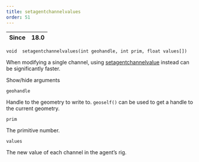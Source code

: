 ```yaml
---
title: setagentchannelvalues
order: 51
---
```

| Since | 18.0 |
| --- | --- |

`void  setagentchannelvalues(int geohandle, int prim, float values[])`

When modifying a single channel, using [setagentchannelvalue](setagentchannelvalue.html "Overrides the value of an agent primitive’s channel.") instead can be significantly faster.

Show/hide arguments

`geohandle`

Handle to the geometry to write to. `geoself()` can be used to get a handle to the current geometry.

`prim`

The primitive number.

`values`

The new value of each channel in the agent’s rig.
